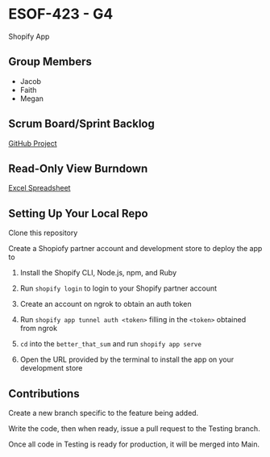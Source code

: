 # ESOF-423 - G4
Shopify App

## Group Members
- Jacob
- Faith
- Megan

## Scrum Board/Sprint Backlog
[GitHub Project](https://github.com/users/CodeAX2/projects/1)

## Read-Only View Burndown
[Excel Spreadsheet](https://montanaedu-my.sharepoint.com/:x:/g/personal/j56w894_msu_montana_edu/EaVV4swagBpGimoDWHDCcFcB4JHtuL6F3gUtCRcTsvlBhA?e=7Lv0hD)

## Setting Up Your Local Repo
Clone this repository

Create a Shopiofy partner account and development store to deploy the app to

1. Install the Shopify CLI, Node.js, npm, and Ruby

2. Run `shopify login` to login to your Shopify partner account

3. Create an account on ngrok to obtain an auth token

4. Run `shopify app tunnel auth <token>` filling in the `<token>` obtained from ngrok

5. `cd` into the `better_that_sum` and run `shopify app serve`

6. Open the URL provided by the terminal to install the app on your development store


## Contributions
Create a new branch specific to the feature being added.

Write the code, then when ready, issue a pull request to the Testing branch.

Once all code in Testing is ready for production, it will be merged into Main.

